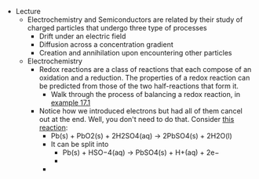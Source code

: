 - Lecture
	- Electrochemistry and Semiconductors are related by their study of charged particles that undergo three type of processes
		- Drift under an electric field
		- Diffusion across a concentration gradient
		- Creation and annihilation upon encountering other particles
	- Electrochemistry
		- Redox reactions are a class of reactions that each compose of an oxidation and a reduction. The properties of a redox reaction can be predicted from those of the two half-reactions that form it.
			- Walk through the process of balancing a redox reaction, in [example 17.1](https://openstax.org/books/chemistry-2e/pages/17-1-review-of-redox-chemistry)
		- Notice how we introduced electrons but had all of them cancel out at the end. Well, you don't need to do that. Consider [this reaction](https://en.wikipedia.org/wiki/Lead%E2%80%93acid_battery):
			- Pb(s) + PbO2(s) + 2H2SO4(aq) → 2PbSO4(s) + 2H2O(l)
			- It can be split into
				- Pb(s) + HSO−4(aq) → PbSO4(s) + H+(aq) + 2e−
				-
			-